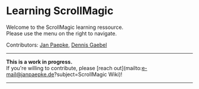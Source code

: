 # Learning ScrollMagic

Welcome to the ScrollMagic learning ressource.  
Please use the menu on the right to navigate.

Contributors: [Jan Paepke](//github.com/janpaepke), [Dennis Gaebel](//github.com/grayghostvisuals)

***
__This is a work in progress.__  
If you're willing to contribute, please [reach out](mailto:e-mail@janpaepke.de?subject=ScrollMagic Wiki)!
***




